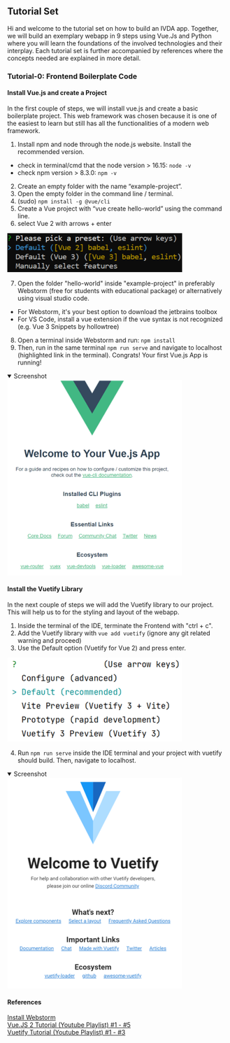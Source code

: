 ## Tutorial Set

Hi and welcome to the tutorial set on how to build an IVDA app. Together, we will build an exemplary webapp in 9 steps using Vue.Js and Python where you will learn the foundations of the involved technologies and their interplay.
Each tutorial set is further accompanied by references where the concepts needed are explained in more detail.

### Tutorial-0: Frontend Boilerplate Code

#### Install Vue.js and create a Project
In the first couple of steps, we will install vue.js and create a basic boilerplate project. This web framework was chosen because it is one of the easiest to learn but still has all the functionalities of a modern web framework.

1. Install npm and node through the node.js website. Install the recommended version.
- check in terminal/cmd that the node version > 16.15: ``node -v``
- check npm version > 8.3.0: ``npm -v``
2. Create an empty folder with the name “example-project”.
3. Open the empty folder in the command line / terminal.
4. (sudo) ``npm install -g @vue/cli``
5. Create a Vue project with “vue create hello-world” using the command line.
6. select Vue 2 with arrows + enter

<img src="0_vue_create_project.PNG" alt="drawing" width="400"/>

7. Open the folder "hello-world" inside "example-project" in preferably Webstorm (free for students with educational package) or alternatively using visual studio code.
- For Webstorm, it's your best option to download the jetbrains toolbox
- For VS Code, install a vue extension if the vue syntax is not recognized (e.g. Vue 3 Snippets by hollowtree)
8. Open a terminal inside Webstorm and run: ``npm install``
9. Then, run in the same terminal ``npm run serve`` and navigate to localhost (highlighted link in the terminal).
   Congrats! Your first Vue.js App is running!
<details open><summary>Screenshot</summary>
<img src="0_first_vue_project.PNG" alt="drawing" width="400"/>
</details>

#### Install the Vuetify Library
In the next couple of steps we will add the Vuetify library to our project. This will help us to for the styling and layout of the webapp.
1. Inside the terminal of the IDE, terminate the Frontend with "ctrl + c".
2. Add the Vuetify library with ``vue add vuetify`` (ignore any git related warning and proceed)
3. Use the Default option (Vuetify for Vue 2) and press enter.

<img src="0_add_vuetify.PNG" alt="drawing" width="400"/>

4. Run ``npm run serve`` inside the IDE terminal and your project with vuetify should build. Then, navigate to localhost.
<details open><summary>Screenshot</summary>
<img src="0_vuetify.PNG" alt="drawing" width="400"/>
</details>

#### References
[Install Webstorm](https://www.jetbrains.com/help/webstorm/installation-guide.html)\
[Vue.JS 2 Tutorial (Youtube Playlist) #1 - #5](https://www.youtube.com/watch?v=5LYrN_cAJoA&list=PL4cUxeGkcC9gQcYgjhBoeQH7wiAyZNrYa)\
[Vuetify Tutorial (Youtube Playlist) #1 - #3](https://www.youtube.com/watch?v=2uZYKcKHgU0&list=PL4cUxeGkcC9g0MQZfHwKcuB0Yswgb3gA5)
